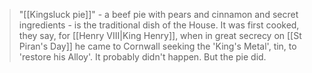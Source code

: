 > "[[Kingsluck pie]]" - a beef pie with pears and cinnamon and secret ingredients - is the traditional dish of the House. It was first cooked, they say, for [[Henry VIII|King Henry]], when in great secrecy on [[St Piran's Day]] he came to Cornwall seeking the 'King's Metal', tin, to 'restore his Alloy'. It probably didn't happen. But the pie did.